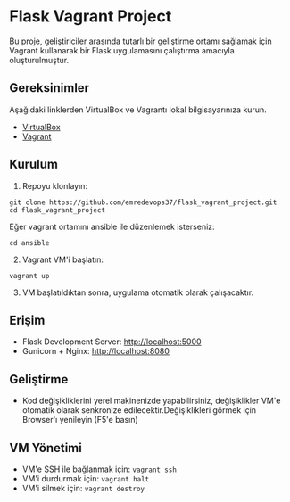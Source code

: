 # Flask Vagrant Project

Bu proje, geliştiriciler arasında tutarlı bir geliştirme ortamı sağlamak için Vagrant kullanarak bir Flask uygulamasını çalıştırma amacıyla oluşturulmuştur.

## Gereksinimler

Aşağıdaki linklerden VirtualBox ve Vagrantı lokal bilgisayarınıza kurun.

- [VirtualBox](https://www.virtualbox.org/)
- [Vagrant](https://www.vagrantup.com/)

## Kurulum

1. Repoyu klonlayın:
```
git clone https://github.com/emredevops37/flask_vagrant_project.git
cd flask_vagrant_project
```
Eğer vagrant ortamını ansible ile düzenlemek isterseniz:
```
cd ansible
``` 
2. Vagrant VM'i başlatın:
```
vagrant up
```
3. VM başlatıldıktan sonra, uygulama otomatik olarak çalışacaktır.

## Erişim

- Flask Development Server: [http://localhost:5000](http://localhost:5000)
- Gunicorn + Nginx: [http://localhost:8080](http://localhost:8080)

## Geliştirme

- Kod değişikliklerini yerel makinenizde yapabilirsiniz, değişiklikler VM'e otomatik olarak senkronize edilecektir.Değişiklikleri görmek için Browser'ı yenileyin (F5'e basın)

## VM Yönetimi

- VM'e SSH ile bağlanmak için: `vagrant ssh`
- VM'i durdurmak için: `vagrant halt`
- VM'i silmek için: `vagrant destroy`
